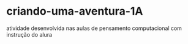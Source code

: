 # criando-uma-aventura-1A
atividade desenvolvida nas aulas de pensamento computacional com instrução do alura 
